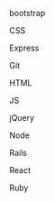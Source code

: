 bootstrap
<!-- in your header -->
<link rel="stylesheet" href="https://cdn.rawgit.com/konpa/devicon/df6431e323547add1b4cf45992913f15286456d3/devicon.min.css">

<!-- in your body -->
<i class="devicon-bootstrap-plain colored"></i>

CSS
<!-- in your header -->
<link rel="stylesheet" href="https://cdn.rawgit.com/konpa/devicon/df6431e323547add1b4cf45992913f15286456d3/devicon.min.css">

<!-- in your body -->
<i class="devicon-css3-plain colored"></i>

Express
<!-- in your header -->
<link rel="stylesheet" href="https://cdn.rawgit.com/konpa/devicon/df6431e323547add1b4cf45992913f15286456d3/devicon.min.css">

<!-- in your body -->
<i class="devicon-express-original colored"></i>

Git
<!-- in your header -->
<link rel="stylesheet" href="https://cdn.rawgit.com/konpa/devicon/df6431e323547add1b4cf45992913f15286456d3/devicon.min.css">

<!-- in your body -->
<i class="devicon-git-plain colored"></i>

HTML
<!-- in your header -->
<link rel="stylesheet" href="https://cdn.rawgit.com/konpa/devicon/df6431e323547add1b4cf45992913f15286456d3/devicon.min.css">

<!-- in your body -->
<i class="devicon-html5-plain colored"></i>

JS <!-- in your header -->
<link rel="stylesheet" href="https://cdn.rawgit.com/konpa/devicon/df6431e323547add1b4cf45992913f15286456d3/devicon.min.css">

<!-- in your body -->
<i class="devicon-javascript-plain colored"></i>

jQuery
<!-- in your header -->
<link rel="stylesheet" href="https://cdn.rawgit.com/konpa/devicon/df6431e323547add1b4cf45992913f15286456d3/devicon.min.css">

<!-- in your body -->
<i class="devicon-jquery-plain colored"></i>

Node
<!-- in your header -->
<link rel="stylesheet" href="https://cdn.rawgit.com/konpa/devicon/df6431e323547add1b4cf45992913f15286456d3/devicon.min.css">

<!-- in your body -->
<i class="devicon-nodejs-plain colored"></i>

Rails
<!-- in your header -->
<link rel="stylesheet" href="https://cdn.rawgit.com/konpa/devicon/df6431e323547add1b4cf45992913f15286456d3/devicon.min.css">

<!-- in your body -->
<i class="devicon-rails-plain colored"></i>

React
<!-- in your header -->
<link rel="stylesheet" href="https://cdn.rawgit.com/konpa/devicon/df6431e323547add1b4cf45992913f15286456d3/devicon.min.css">

<!-- in your body -->
<i class="devicon-react-original colored"></i>

Ruby
<!-- in your header -->
<link rel="stylesheet" href="https://cdn.rawgit.com/konpa/devicon/df6431e323547add1b4cf45992913f15286456d3/devicon.min.css">

<!-- in your body -->
<i class="devicon-ruby-plain colored"></i>
